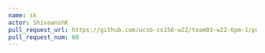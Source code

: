 ```yaml
---
name: sk
actor: ShivaanshK
pull_request_url: https://github.com/ucsb-cs156-w22/team03-w22-6pm-1/pull/60
pull_request_num: 60
---
```

